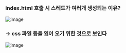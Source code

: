 
### index.html 호출 시 스레드가 여러개 생성되는 이유?
![image](https://user-images.githubusercontent.com/92678400/159219578-972a6b49-7273-4cdd-b577-6ee5091239d3.png)

### -> css 파일 등을 읽어 오기 위한 것으로 보인다

![image](https://user-images.githubusercontent.com/92678400/159255864-0c8fa6c1-e642-465c-839a-349c9e3d8e64.png)
